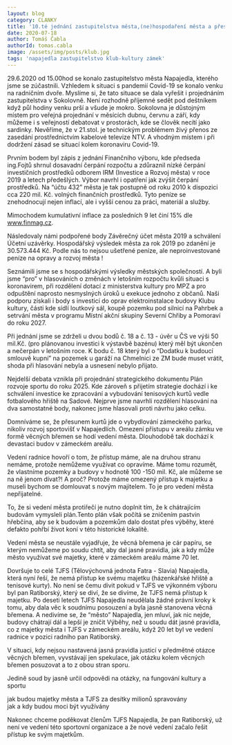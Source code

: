 ```yaml
---
layout: blog
category: CLANKY
title: '10.té jednání zastupitelstva města,(ne)hospodaření města a přesun tenisových kurtů!!'
date: 2020-07-18
author: Tomáš Čabla
authorId: tomas.cabla
image: /assets/img/posts/klub.jpg  
tags: 'napajedla zastupitelstvo klub-kultury zámek'
---
```

29.6.2020 od 15.00hod se konalo zastupitelstvo města Napajedla, kterého jsme se zúčastnili. Vzhledem k situaci s pandemií Covid-19 se konalo venku na radničním dvoře. Myslíme si, že tato situace se dala vyřešit i projednáním zastupitelstva v Sokolovně. Není rozhodně příjemné sedět pod deštníkem když půl hodiny venku prší a všude je mokro. Sokolovna je důstojným místem pro veřejná projednání v měsících dubnu, červnu a září, kdy můžeme i s veřejností debatovat v prostorách, kde se člověk necítí jako sardinky. Nevěříme, že v 21.stol. je technickým problémem živý přenos ze zasedání prostřednictvím kabelové televize NTV. A vhodným místem i při dodržení zásad se situací kolem koronaviru Covid-19.

Prvním bodem byl zápis z jednání Finančního výboru, kde předseda ing.Fojtů shrnul dosavadní čerpání rozpočtu a zdůraznil nízké čerpání investičních prostředků odborem IRM (Investice a Rozvoj města) v roce 2019 a letech předešlých. Výbor navrhl i opatření jak zvýšit čerpání prostředků.  Na “účtu 432” města je tak postupně od roku 2010 k dispozici cca 220 mil. Kč. volných finančních prostředků. Tyto peníze se znehodnocují nejen inflací, ale i vyšší cenou za práci, materiál a služby.


Mimochodem kumulativní inflace za posledních 9 let činí 15% dle www.finmag.cz.

Následovaly námi podpořené body Závěrečný účet města 2019 a schválení Účetní uzávěrky. 
Hospodářský výsledek města za rok 2019 po zdanění je 30.573.444 Kč. Podle nás to nejsou ušetřené peníze, ale neproinvestované peníze na opravy a rozvoj města !

Seznámili jsme se s hospodářskými výsledky městských společností. A byli jsme “pro” v hlasováních o změnách v letošním rozpočtu kvůli situaci s koronavirem,  při rozdělení dotací z ministerstva kultury pro MPZ a pro odpuštění naprosto nesmyslných úroků u exekuce jednoho z občanů. Naši podporu získali i body s investicí do oprav elektroinstalace budovy Klubu kultury, části kde sídlí loutkový sál, koupě pozemku pod silnicí na Pahrbek a setrvání města v programu Místní akční skupiny Severní Chřiby a Pomoraví do roku 2027.


Při jednání jsme se zdrželi u dvou bodů č. 18 a č. 13 - úvěr u ČS ve výši 50 mil.Kč. (pro plánovanou investici k výstavbě bazénu) který měl být ukončen a nečerpán v letošním roce. K bodu č. 18 který byl o “Dodatku k budoucí smlouvě kupní” na pozemek u garáží na Chmelnici ze ZM bude muset vrátit, shoda při hlasování nebyla a usnesení nebylo přijato.

Nejdelší debata vznikla při projednání strategického dokumentu Plán rozvoje sportu do roku 2025. Kde zároveň s přijetím strategie dochází i ke schválení investice ke zpracování a vybudování tenisových kurtů vedle fotbalového hřiště na Sadové. Nejprve jsme navrhli rozdělení hlasování na dva samostatné body, nakonec jsme hlasovali proti návrhu jako celku. 

Domníváme se, že přesunem kurtů jde o vybydlování zámeckého parku, nikoliv rozvoj sportovišť v Napajedlích. Omezení přístupu v areálu zámku ve formě věcných břemen se hodí vedení města. Dlouhodobě tak dochází k devastaci budov v zámeckém areálu.

Vedení radnice hovoří  o tom, že přístup máme, ale na druhou stranu nemáme, protože nemůžeme využívat co opravíme. Máme tomu rozumět, že vlastníme pozemky a budovy v hodnotě 100 -150 mil. Kč, ale můžeme se na ně jenom dívat?! A proč? Protože máme omezený přístup k majetku a museli bychom se domlouvat s novým majitelem. To je pro vedení města nepřijatelné.

To, že si vedení města protiřečí je nutno doplnit tím, že k chátrajícím budovám vymysleli plán.Tento plán však počítá se zničením pastvin hřebčína, aby se k budovám a pozemkům dalo dostat přes výběhy, které defakto pohřbí život koní v této historické lokalitě.  

Vedení města  se neustále vyjadřuje, že věcná břemena je cár papíru, se kterým nemůžeme po soudu chtít, aby dal jasné pravidla, jak a kdy může město využívat své majetky, které v zámeckém areálu máme 70 let. 

Dovršuje to celé TJFS (Tělovýchovná jednota Fatra - Slavia) Napajedla, která nyní řeší, že nemá přístup ke svému majetku (házenkářské hřiště a tenisové kurty). No není se čemu divit pokud v TJFS ve výkonném výboru byl pan Ratiborský, který se diví, že se divíme, že TJFS nemá přístup k majetku. Po deseti letech TJFS Napajedla neudělala žádné právní kroky k tomu, aby dala věc k soudnímu posouzení a byla jasně stanovena věcná břemena. A nedivíme se, že “město” Napajedla, jen mluví, jak nic nejde, budovy chátrají dál a lepší je zničit Výběhy, než u soudu dát jasné pravidla, co z majetky města i TJFS v zámeckém areálu, když 20 let byl ve vedení radnice v pozici radního pan Ratiborský. 

V situaci, kdy nejsou nastavená jasná pravidla justicí v předmětné otázce věcných břemen, vyvstávají jen spekulace, jak otázku kolem věcných břemen posuzovat a to z obou stran sporu. 

Jedině soud by jasně určil odpovědi na otázky, na fungování kultury a sportu 

jak budou majetky města a TJFS  za desítky milionů spravovány  
jak a kdy budou  moci být využívány 

Nakonec chceme poděkovat členům TJFS Napajedla, že pan Ratiborský, už není ve vedení této sportovní organizace a že nové vedení začalo řešit přístup ke svým majetkům.
